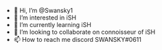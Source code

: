 - 👋 Hi, I’m @Swansky1
- 👀 I’m interested in iSH
- 🌱 I’m currently learning iSH
- 💞️ I’m looking to collaborate on connoisseur of iSH
- 📫 How to reach me discord SWANSKY#0611

<!---
Swansky1/Swansky1 is a ✨ special ✨ repository because its `README.md` (this file) appears on your GitHub profile.
You can click the Preview link to take a look at your changes.
--->
